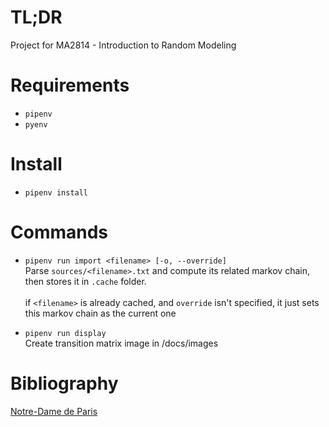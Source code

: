 # TL;DR

Project for MA2814 - Introduction to Random Modeling

# Requirements

- `pipenv`
- `pyenv`

# Install

- `pipenv install`

# Commands

- `pipenv run import <filename> [-o, --override]` <br>
  Parse `sources/<filename>.txt` and compute its related markov chain, then stores it in `.cache` folder.<br><br>
  if `<filename>` is already cached, and `override` isn't specified, it just sets this markov chain as the current one

- `pipenv run display` <br>
  Create transition matrix image in /docs/images

# Bibliography

[Notre-Dame de Paris](https://fr.wikisource.org/wiki/Notre-Dame_de_Paris/)
